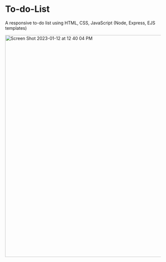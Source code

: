 # To-do-List
A responsive to-do list using HTML, CSS, JavaScript (Node, Express, EJS templates)

<img width="717" alt="Screen Shot 2023-01-12 at 12 40 04 PM" src="https://user-images.githubusercontent.com/107238188/212139761-5ca73920-bd09-4aef-9688-bab320c0db63.png">

